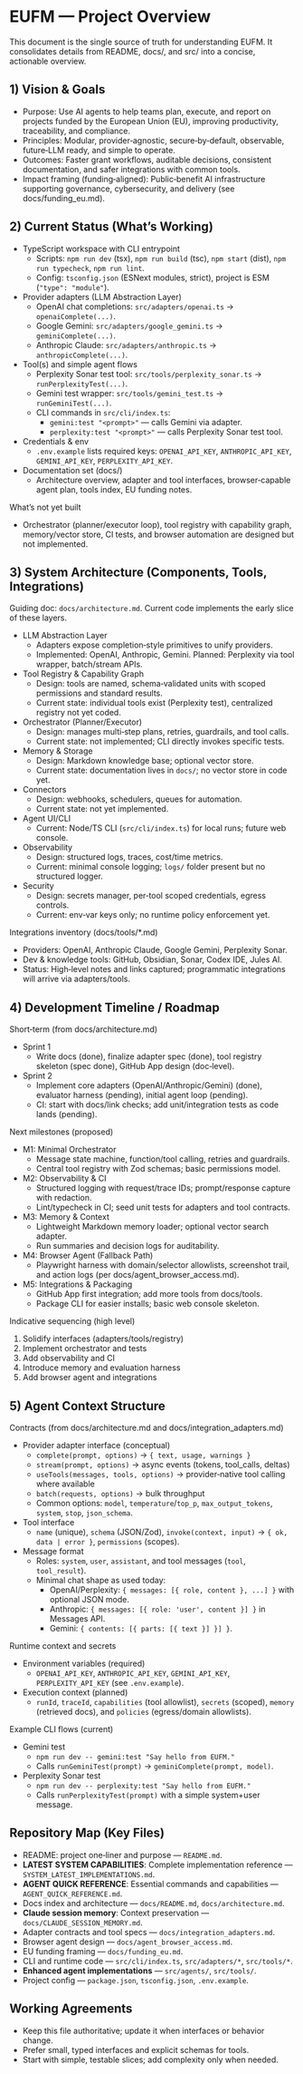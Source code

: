 # EUFM — Project Overview

This document is the single source of truth for understanding EUFM. It consolidates details from README, docs/, and src/ into a concise, actionable overview.

## 1) Vision & Goals
- Purpose: Use AI agents to help teams plan, execute, and report on projects funded by the European Union (EU), improving productivity, traceability, and compliance.
- Principles: Modular, provider‑agnostic, secure‑by‑default, observable, future‑LLM ready, and simple to operate.
- Outcomes: Faster grant workflows, auditable decisions, consistent documentation, and safer integrations with common tools.
- Impact framing (funding‑aligned): Public‑benefit AI infrastructure supporting governance, cybersecurity, and delivery (see docs/funding_eu.md).

## 2) Current Status (What’s Working)
- TypeScript workspace with CLI entrypoint
  - Scripts: `npm run dev` (tsx), `npm run build` (tsc), `npm start` (dist), `npm run typecheck`, `npm run lint`.
  - Config: `tsconfig.json` (ESNext modules, strict), project is ESM (`"type": "module"`).
- Provider adapters (LLM Abstraction Layer)
  - OpenAI chat completions: `src/adapters/openai.ts` → `openaiComplete(...)`.
  - Google Gemini: `src/adapters/google_gemini.ts` → `geminiComplete(...)`.
  - Anthropic Claude: `src/adapters/anthropic.ts` → `anthropicComplete(...)`.
- Tool(s) and simple agent flows
  - Perplexity Sonar test tool: `src/tools/perplexity_sonar.ts` → `runPerplexityTest(...)`.
  - Gemini test wrapper: `src/tools/gemini_test.ts` → `runGeminiTest(...)`.
  - CLI commands in `src/cli/index.ts`:
    - `gemini:test "<prompt>"` — calls Gemini via adapter.
    - `perplexity:test "<prompt>"` — calls Perplexity Sonar test tool.
- Credentials & env
  - `.env.example` lists required keys: `OPENAI_API_KEY`, `ANTHROPIC_API_KEY`, `GEMINI_API_KEY`, `PERPLEXITY_API_KEY`.
- Documentation set (docs/)
  - Architecture overview, adapter and tool interfaces, browser‑capable agent plan, tools index, EU funding notes.

What’s not yet built
- Orchestrator (planner/executor loop), tool registry with capability graph, memory/vector store, CI tests, and browser automation are designed but not implemented.

## 3) System Architecture (Components, Tools, Integrations)
Guiding doc: `docs/architecture.md`. Current code implements the early slice of these layers.

- LLM Abstraction Layer
  - Adapters expose completion‑style primitives to unify providers.
  - Implemented: OpenAI, Anthropic, Gemini. Planned: Perplexity via tool wrapper, batch/stream APIs.
- Tool Registry & Capability Graph
  - Design: tools are named, schema‑validated units with scoped permissions and standard results.
  - Current state: individual tools exist (Perplexity test), centralized registry not yet coded.
- Orchestrator (Planner/Executor)
  - Design: manages multi‑step plans, retries, guardrails, and tool calls.
  - Current state: not implemented; CLI directly invokes specific tests.
- Memory & Storage
  - Design: Markdown knowledge base; optional vector store.
  - Current state: documentation lives in `docs/`; no vector store in code yet.
- Connectors
  - Design: webhooks, schedulers, queues for automation.
  - Current state: not yet implemented.
- Agent UI/CLI
  - Current: Node/TS CLI (`src/cli/index.ts`) for local runs; future web console.
- Observability
  - Design: structured logs, traces, cost/time metrics.
  - Current: minimal console logging; `logs/` folder present but no structured logger.
- Security
  - Design: secrets manager, per‑tool scoped credentials, egress controls.
  - Current: env‑var keys only; no runtime policy enforcement yet.

Integrations inventory (docs/tools/*.md)
- Providers: OpenAI, Anthropic Claude, Google Gemini, Perplexity Sonar.
- Dev & knowledge tools: GitHub, Obsidian, Sonar, Codex IDE, Jules AI.
- Status: High‑level notes and links captured; programmatic integrations will arrive via adapters/tools.

## 4) Development Timeline / Roadmap
Short‑term (from docs/architecture.md)
- Sprint 1
  - Write docs (done), finalize adapter spec (done), tool registry skeleton (spec done), GitHub App design (doc‑level).
- Sprint 2
  - Implement core adapters (OpenAI/Anthropic/Gemini) (done), evaluator harness (pending), initial agent loop (pending).
  - CI: start with docs/link checks; add unit/integration tests as code lands (pending).

Next milestones (proposed)
- M1: Minimal Orchestrator
  - Message state machine, function/tool calling, retries and guardrails.
  - Central tool registry with Zod schemas; basic permissions model.
- M2: Observability & CI
  - Structured logging with request/trace IDs; prompt/response capture with redaction.
  - Lint/typecheck in CI; seed unit tests for adapters and tool contracts.
- M3: Memory & Context
  - Lightweight Markdown memory loader; optional vector search adapter.
  - Run summaries and decision logs for auditability.
- M4: Browser Agent (Fallback Path)
  - Playwright harness with domain/selector allowlists, screenshot trail, and action logs (per docs/agent_browser_access.md).
- M5: Integrations & Packaging
  - GitHub App first integration; add more tools from docs/tools.
  - Package CLI for easier installs; basic web console skeleton.

Indicative sequencing (high level)
1) Solidify interfaces (adapters/tools/registry)
2) Implement orchestrator and tests
3) Add observability and CI
4) Introduce memory and evaluation harness
5) Add browser agent and integrations

## 5) Agent Context Structure
Contracts (from docs/architecture.md and docs/integration_adapters.md)
- Provider adapter interface (conceptual)
  - `complete(prompt, options)` → `{ text, usage, warnings }`
  - `stream(prompt, options)` → async events (tokens, tool_calls, deltas)
  - `useTools(messages, tools, options)` → provider‑native tool calling where available
  - `batch(requests, options)` → bulk throughput
  - Common options: `model`, `temperature`/`top_p`, `max_output_tokens`, `system`, `stop`, `json_schema`.
- Tool interface
  - `name` (unique), `schema` (JSON/Zod), `invoke(context, input)` → `{ ok, data | error }`, `permissions` (scopes).
- Message format
  - Roles: `system`, `user`, `assistant`, and tool messages (`tool`, `tool_result`).
  - Minimal chat shape as used today:
    - OpenAI/Perplexity: `{ messages: [{ role, content }, ...] }` with optional JSON mode.
    - Anthropic: `{ messages: [{ role: 'user', content }] }` in Messages API.
    - Gemini: `{ contents: [{ parts: [{ text }] }] }`.

Runtime context and secrets
- Environment variables (required)
  - `OPENAI_API_KEY`, `ANTHROPIC_API_KEY`, `GEMINI_API_KEY`, `PERPLEXITY_API_KEY` (see `.env.example`).
- Execution context (planned)
  - `runId`, `traceId`, `capabilities` (tool allowlist), `secrets` (scoped), `memory` (retrieved docs), and `policies` (egress/domain allowlists).

Example CLI flows (current)
- Gemini test
  - `npm run dev -- gemini:test "Say hello from EUFM."`
  - Calls `runGeminiTest(prompt)` → `geminiComplete(prompt, model)`.
- Perplexity Sonar test
  - `npm run dev -- perplexity:test "Say hello from EUFM."`
  - Calls `runPerplexityTest(prompt)` with a simple system+user message.

## Repository Map (Key Files)
- README: project one‑liner and purpose — `README.md`.
- **LATEST SYSTEM CAPABILITIES**: Complete implementation reference — `SYSTEM_LATEST_IMPLEMENTATIONS.md`.
- **AGENT QUICK REFERENCE**: Essential commands and capabilities — `AGENT_QUICK_REFERENCE.md`.
- Docs index and architecture — `docs/README.md`, `docs/architecture.md`.
- **Claude session memory**: Context preservation — `docs/CLAUDE_SESSION_MEMORY.md`.
- Adapter contracts and tool specs — `docs/integration_adapters.md`.
- Browser agent design — `docs/agent_browser_access.md`.
- EU funding framing — `docs/funding_eu.md`.
- CLI and runtime code — `src/cli/index.ts`, `src/adapters/*`, `src/tools/*`.
- **Enhanced agent implementations** — `src/agents/`, `src/tools/`.
- Project config — `package.json`, `tsconfig.json`, `.env.example`.

## Working Agreements
- Keep this file authoritative; update it when interfaces or behavior change.
- Prefer small, typed interfaces and explicit schemas for tools.
- Start with simple, testable slices; add complexity only when needed.

